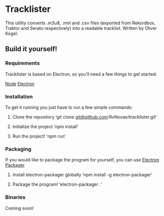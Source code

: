 # Tracklister

This utility converts .m3u8, .nml and .csv files (exported from Rekordbox, Traktor and Serato respectively) into a readable tracklist.
Written by Oliver Kogel.

## Build it yourself!

### Requirements
Tracklister is based on Electron, so you'll need a few things to get started:

[Node](https://nodejs.org)
[Electron](https://electronjs.org/)

### Installation
To get it running you just have to run a few simple commands:

1. Clone the repository
‘git clone git@github.com:RvNovae/tracklister.git‘

2. Initialize the project
‘npm install‘

3. Run the project!
‘npm run‘

### Packaging
If you would like to package the program for yourself, you can use [Electron Packager](https://github.com/electron-userland/electron-packager)

1. Install electron-packager globally
‘npm install -g electron-packager‘

2. Package the program!
‘electron-packager .‘

### Binaries
Coming soon!





